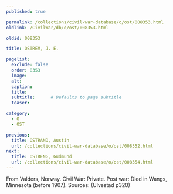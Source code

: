```yaml
---
published: true

permalink: /collections/civil-war-database/o/ost/008353.html
oldlink: /CivilWar/db/o/ost/008353.html

oldid: 008353

title: OSTREM, J. E.

pagelist:
  exclude: false
  order: 8353
  image: 
  alt:
  caption:
  title:
  subtitle:      # Defaults to page subtitle
  teaser:

category: 
  - O 
  - OST

previous:
  title: OSTRAND, Austin
  url: /collections/civil-war-database/o/ost/008352.html  
next:
  title: OSTRENG, Gudmund
  url: /collections/civil-war-database/o/ost/008354.html   
---
```

From Valders, Norway. Civil War: Private. Post war: Died in Wangs, Minnesota (before 1907). Sources: (Ulvestad p320)
